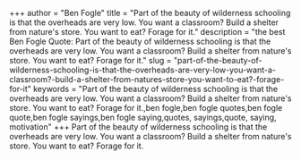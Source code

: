 +++
author = "Ben Fogle"
title = "Part of the beauty of wilderness schooling is that the overheads are very low. You want a classroom? Build a shelter from nature's store. You want to eat? Forage for it."
description = "the best Ben Fogle Quote: Part of the beauty of wilderness schooling is that the overheads are very low. You want a classroom? Build a shelter from nature's store. You want to eat? Forage for it."
slug = "part-of-the-beauty-of-wilderness-schooling-is-that-the-overheads-are-very-low-you-want-a-classroom?-build-a-shelter-from-natures-store-you-want-to-eat?-forage-for-it"
keywords = "Part of the beauty of wilderness schooling is that the overheads are very low. You want a classroom? Build a shelter from nature's store. You want to eat? Forage for it.,ben fogle,ben fogle quotes,ben fogle quote,ben fogle sayings,ben fogle saying,quotes, sayings,quote, saying, motivation"
+++
Part of the beauty of wilderness schooling is that the overheads are very low. You want a classroom? Build a shelter from nature's store. You want to eat? Forage for it.
